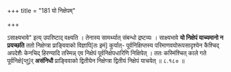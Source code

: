+++
title = "181 यो निक्षेपम्"

+++

ऽसाक्ष्यभावे" इत्य् उपरिष्टाद् वक्ष्यति । तेनास्य सामर्थ्यात् संबन्धो द्रष्टव्यः । साक्ष्यभावे **यो निक्षेपं याच्यमानो न प्रयच्छति** ततो निक्षेप्त्रा प्राङ्विवाको विज्ञापि[तः इमं] कुर्यात्- पूर्वनिक्षिप्तस्य परिमाणवयोरूपसादृश्येन कैश्चिद् अपदेशैः केनचिद् हिरण्यादि तस्मिन्न् एव निक्षेपं पूर्वनिक्षेपधारिणि निक्षिपेत् । ततः कस्मिंश्चित् काले गते पूर्वनिक्षे[प्तु]र् **असंनिधौ** प्राङ्विवाको द्वितीयेन निक्षेप्त्रा द्वितीयं निक्षेपं याचयेत् ॥ ८.१८० ॥
